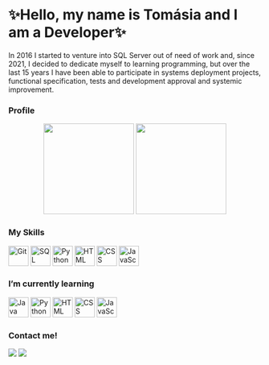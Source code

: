 # ✨Hello, my name is Tomásia and I am a Developer✨
In 2016 I started to venture into SQL Server out of need of work and, since 2021, I decided to dedicate myself to learning programming, but over the last 15 years I have been able to participate in systems deployment projects, functional specification, tests and development approval and systemic improvement.


### Profile <!-- Perfil -->
<div align=center>
  <img src="https://github-readme-stats.vercel.app/api?username=tomasiamussuri&show_icons=true&theme=buefy&include_all_commits=true&count_private=true" height=180em />
  <img src="https://github-readme-stats.vercel.app/api/top-langs/?username=tomasiamussuri&layout=compact&langs_count=7&theme=buefy" height=180em />
</div>
 
### My Skills <!-- Minhas Habilidades -->
<img alt="Git" src="https://cdn-icons-png.flaticon.com/128/4926/4926624.png" width=40 height=40 /> 
<img alt="SQL Server" src="https://cdn-icons-png.flaticon.com/512/5968/5968364.png" width=40 height=40 /> 
<img alt="Python" src="https://cdn-icons-png.flaticon.com/128/5968/5968350.png" width=40 height=40 /> 
<img alt="HTML" src="https://cdn-icons-png.flaticon.com/128/5968/5968267.png" width=40 height=40 /> 
<img alt="CSS" src="https://cdn-icons-png.flaticon.com/128/5968/5968242.png" width=40 height=40 /> 
<img alt="JavaScript" src="https://cdn-icons-png.flaticon.com/128/5968/5968292.png" width=40 height=40 /> 

### I’m currently learning <!-- Estou estudando no momento -->
<img alt = "Java" src="https://www.flaticon.com/br/icone-gratis/java_5968282?term=java&page=1&position=2&origin=search&related_id=5968282"  width=40 height=40 />
<img alt="Python" src="https://cdn-icons-png.flaticon.com/128/5968/5968350.png" width=40 height=40 /> 
<img alt="HTML" src="https://cdn-icons-png.flaticon.com/128/5968/5968267.png" width=40 height=40 /> 
<img alt="CSS" src="https://cdn-icons-png.flaticon.com/128/5968/5968242.png" width=40 height=40 /> 
<img alt="JavaScript" src="https://cdn-icons-png.flaticon.com/128/5968/5968292.png" width=40 height=40 /> 
  
### Contact me! <!-- Contate-me -->
<a href="mailto:tomasiamcm@gmail.com"><img src="https://img.shields.io/badge/Gmail-D14836?style=for-the-badge&logo=gmail&logoColor=white" target="_blank"></a> <a href="https://www.linkedin.com/in/tomasiamussuri" target="_blank"><img src="https://img.shields.io/badge/-LinkedIn-%230077B5?style=for-the-badge&logo=linkedin&logoColor=white" target="_blank"></a>
